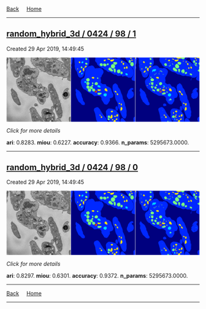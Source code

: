 
[Back](..)&nbsp;&nbsp;&nbsp;&nbsp;&nbsp;[Home](https://leapmanlab.github.io/snapshots)

---

<div class="summary"><a href="1"><h2>random_hybrid_3d / 0424 / 98 / 1</h2></a><p>Created 29 Apr 2019, 14:49:45
</p><a href="1"><img src="1/media/summary.png" align="center"></a><p>
<i>Click for more details</i>
</p></div>

**ari**: 0.8283. **miou**: 0.6227. **accuracy**: 0.9366. **n_params**: 5295673.0000. 

---

<div class="summary"><a href="0"><h2>random_hybrid_3d / 0424 / 98 / 0</h2></a><p>Created 29 Apr 2019, 14:49:45
</p><a href="0"><img src="0/media/summary.png" align="center"></a><p>
<i>Click for more details</i>
</p></div>

**ari**: 0.8297. **miou**: 0.6301. **accuracy**: 0.9372. **n_params**: 5295673.0000. 

---

[Back](..)&nbsp;&nbsp;&nbsp;&nbsp;&nbsp;[Home](https://leapmanlab.github.io/snapshots)

---